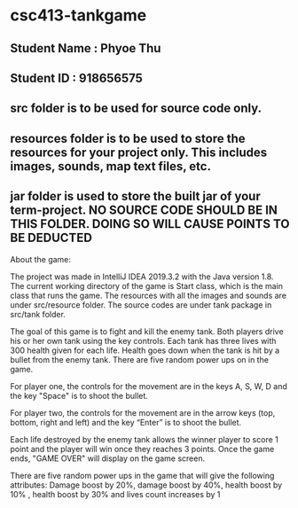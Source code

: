 # csc413-tankgame

## Student Name  : Phyoe Thu
## Student ID    : 918656575


## src folder is to be used for source code only.

## resources folder is to be used to store the resources for your project only. This includes images, sounds, map text files, etc.

## jar folder is used to store the built jar of your term-project. NO SOURCE CODE SHOULD BE IN THIS FOLDER. DOING SO WILL CAUSE POINTS TO BE DEDUCTED


About the game:

The project was made in IntelliJ IDEA 2019.3.2 with the Java version 1.8. The current working directory of the game is Start class, which is the main class that runs the game. The resources with all the images and sounds are under src/resource folder. The source codes are under tank package in src/tank folder. 

The goal of this game is to fight and kill the enemy tank. Both players drive his or her own tank using the key controls. Each tank has three lives with 300 health given for each life. Health goes down when the tank is hit by a bullet from the enemy tank. There are five random power ups on in the game. 

For player one, the controls for the movement are in the keys A, S, W, D and the key "Space" is to shoot the bullet. 

For player two, the controls for the movement are in the arrow keys (top, bottom, right and left) and the key “Enter” is to shoot the bullet.

Each life destroyed by the enemy tank allows the winner player to score 1 point and the player will win once they reaches 3 points. Once the game ends, "GAME OVER" will display on the game screen.  

There are five random power ups in the game that will give the following attributes: Damage boost by 20%, damage boost by 40%, health boost by 10% , health boost by 30% and lives count increases by 1

